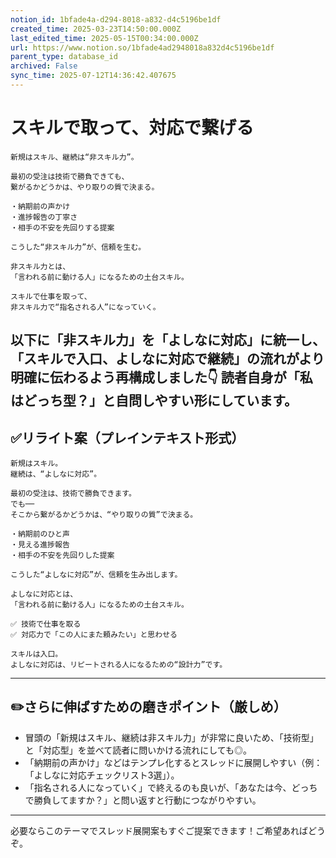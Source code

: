 ```yaml
---
notion_id: 1bfade4a-d294-8018-a832-d4c5196be1df
created_time: 2025-03-23T14:50:00.000Z
last_edited_time: 2025-05-15T00:34:00.000Z
url: https://www.notion.so/1bfade4ad2948018a832d4c5196be1df
parent_type: database_id
archived: False
sync_time: 2025-07-12T14:36:42.407675
---
```


# スキルで取って、対応で繋げる

```plain text
新規はスキル、継続は“非スキル力”。

最初の受注は技術で勝負できても、
繋がるかどうかは、やり取りの質で決まる。

・納期前の声かけ
・進捗報告の丁寧さ
・相手の不安を先回りする提案

こうした“非スキル力”が、信頼を生む。

非スキル力とは、
「言われる前に動ける人」になるための土台スキル。

スキルで仕事を取って、
非スキル力で“指名される人”になっていく。
```
以下に「非スキル力」を「よしなに対応」に統一し、「スキルで入口、よしなに対応で継続」の流れがより明確に伝わるよう再構成しました👇
読者自身が「私はどっち型？」と自問しやすい形にしています。
---
## ✅リライト案（プレインテキスト形式）
```plain text
新規はスキル。
継続は、“よしなに対応”。

最初の受注は、技術で勝負できます。
でも──
そこから繋がるかどうかは、“やり取りの質”で決まる。

・納期前のひと声
・見える進捗報告
・相手の不安を先回りした提案

こうした“よしなに対応”が、信頼を生み出します。

よしなに対応とは、
「言われる前に動ける人」になるための土台スキル。

✅ 技術で仕事を取る
✅ 対応力で「この人にまた頼みたい」と思わせる

スキルは入口。
よしなに対応は、リピートされる人になるための“設計力”です。

```
---
## ✏️さらに伸ばすための磨きポイント（厳しめ）
- 冒頭の「新規はスキル、継続は非スキル力」が非常に良いため、「技術型」と「対応型」を並べて読者に問いかける流れにしても◎。
- 「納期前の声かけ」などはテンプレ化するとスレッドに展開しやすい（例：「よしなに対応チェックリスト3選」）。
- 「指名される人になっていく」で終えるのも良いが、「あなたは今、どっちで勝負してますか？」と問い返すと行動につながりやすい。
---
必要ならこのテーマでスレッド展開案もすぐご提案できます！ご希望あればどうぞ。